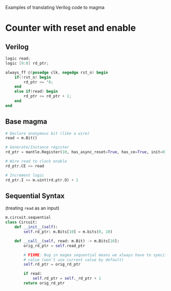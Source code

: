 Examples of translating Verilog code to magma

# Counter with reset and enable 
## Verilog
```verilog
logic read;
logic [9:0] rd_ptr;

always_ff @(posedge clk, negedge rst_n) begin
    if(!rst_n) begin
        rd_ptr <= '0;
    end
    else if(read) begin
        rd_ptr <= rd_ptr + 1;
    end
end
```

## Base magma
```python
# Declare anonymous bit (like a wire)
read = m.Bit()

# Generate/Instance register
rd_ptr = mantle.Register(10, has_async_reset=True, has_ce=True, init=0)

# Wire read to clock enable
rd_ptr.CE <= read

# Increment logic
rd_ptr.I <= m.uint(rd.ptr.O) + 1
```

## Sequential Syntax
(treating `read` as an input)

```python
m.circuit.sequential
class Circuit:
    def __init__(self):
        self.rd_ptr: m.Bits[10] = m.bits(0, 10)

    def __call__(self, read: m.Bit) -> m.Bits[10]:
        orig_rd_ptr = self.read_ptr

        # FIXME: Bug in magma sequential means we always have to specify a next
        # value (won't use current value by default)
        self.rd_ptr = orig_rd_ptr

        if read:
            self.rd_ptr = self._rd_ptr + 1
        return orig_rd_ptr
```
